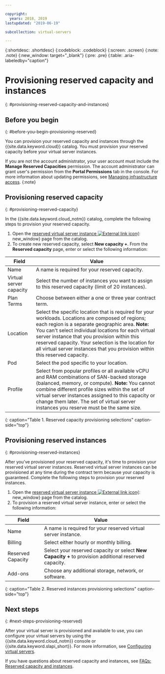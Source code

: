 ```yaml
---

copyright:
  years: 2018, 2019
lastupdated: "2019-06-19"

subcollection: virtual-servers

---
```


{:shortdesc: .shortdesc}
{:codeblock: .codeblock}
{:screen: .screen}
{:note: .note}
{:new_window: target="_blank"}
{:pre: .pre}
{:table: .aria-labeledby="caption"}

# Provisioning reserved capacity and instances
{: #provisioning-reserved-capacity-and-instances}

## Before you begin
{: #before-you-begin-provisioning-reserved}

You can provision your reserved capacity and instances through the {{site.data.keyword.cloud}} catalog. You must provision your reserved capacity before your virtual server instances.

If you are not the account administrator, your user account must include the **Manage Reserved Capacities** permission. The account administrator can grant user's permission from the **Portal Permissions** tab in the console. For more information about updating permissions, see [Managing infrastructure access](/docs/iam?topic=iam-mngclassicinfra#mngclassicinfra).
{:note}

## Provisioning reserved capacity
{: #provisioning-reserved-capacity}

In the {{site.data.keyword.cloud_notm}} catalog, complete the following steps to provision your reserved capacity.

  1. Open the [reserved virtual server instance ![External link icon](../icons/launch-glyph.svg "External link icon")](https://cloud.ibm.com/gen1/infrastructure/provision/vs?guestType=reserved&cm_sp=Cloud-Product-_-OnPageNav-IBMCloudPlatform_IBMVirtualMachines-_-VSI_Prod_Midpage){: new_window} page from the catalog.
  2. To create new reserved capacity, select **New capacity +**. From the **Reserved capacity** page, enter or select the following information:

| Field                   | Value               |                                                                                                                                                                                                                                                                                                                                 
| ----------------------- | ------------------- |
| Name                    | A name is required for your reserved capacity. |                                                                                                                                                                                                                                                                                                       
| Virtual server capacity | Select the number of instances you want to assign to this reserved capacity (limit of 20 instances). |
| Plan Terms              | Choose between either a one or three year contract term. |  
| Location                | Select the specific location that is required for your workloads. Locations are composed of regions; each region is a separate geographic area. **Note:** You can't select individual locations for each virtual server instance that you provision within this reserved capacity. Your selection is the location for all virtual server instances that you provision within this reserved capacity. |
| Pod                     | Select the pod specific to your location. |                                                                                                                                                                                                                                                                                          
| Profile                 | Select from popular profiles or all available vCPU and RAM combinations of SAN-backed storage (balanced, memory, or compute). **Note:** You cannot combine different profile sizes within the set of virtual server instances assigned to this capacity or change them later. The set of virtual server instances you reserve must be the same size. |
{: caption="Table 1. Reserved capacity provisioning selections" caption-side="top"}


## Provisioning reserved instances
{: #provisioning-reserved-instances}

After you've provisioned your reserved capacity, it's time to provision your reserved virtual server instances. Reserved virtual server instances can be provisioned at any time during the contract term because your capacity is guaranteed. Complete the following steps to provision your reserved instances.

1. Open the [reserved virtual server instance ![External link icon](../icons/launch-glyph.svg "External link icon")](https://cloud.ibm.com/gen1/infrastructure/provision/vs?guestType=reserved&cm_sp=Cloud-Product-_-OnPageNav-IBMCloudPlatform_IBMVirtualMachines-_-VSI_Prod_Midpage){: new_window} page from the catalog.
2. To provision a reserved virtual server instance, enter or select the following information:

| Field                     | Value               |                                                                                                                                                                                                                                                                                                                                 
| ------------------------- | ------------------- |
| Name                      | A name is required for your reserved virtual server instance. |                                                                                                                                                                                                                                                                                                       
| Billing                   | Select either hourly or monthly billing. |                                                                                                                                                                                                                                                
| Reserved Capacity         | Select your reserved capacity or select **New Capacity +** to provision additional reserved capacity. |                                                                                                                                                                                                     
| Add-ons                   | Choose any additional storage, network, or software. |                                                                                                                                                                                                                                                                                            
{: caption="Table 2. Reserved instances provisioning selections" caption-side="top"}

## Next steps
{: #next-steps-provisioning-reserved}

After your virtual server is provisioned and available to use, you can configure your virtual servers by using the
{{site.data.keyword.cloud_notm}} console or {{site.data.keyword.slapi_short}}. For more information, see [Configuring virtual servers](/docs/vsi?topic=virtual-servers-configuring-virtual-servers#configuring-virtual-servers).

If you have questions about reserved capacity and instances, see [FAQs: Reserved capacity and instances](/docs/vsi?topic=virtual-servers-faqs-reserved-capacity-and-instances#faqs-reserved-capacity-and-instances). 
